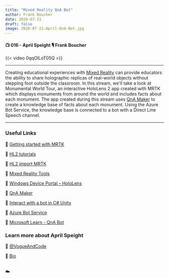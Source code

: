 ```yaml
---
title: "Mixed Reality QnA Bot"
author: Frank Boucher
date: 2020-07-21
draft: false
image: 2020-07-21-April-QnA-Bot.jpg
---
```


#### 📺 016 - April Speight 🎙️ Frank Boucher

<!--more-->

{{< video 0qqOlLoT05Q >}}

---

Creating educational experiences with [Mixed Reality](https://microsoft.github.io/MixedRealityToolkit-Unity/Documentation/GettingStartedWithTheMRTK.html) can provide educators the ability to share holographic replicas of real-world objects without stepping foot outside the classroom. In this stream, we'll take a look at Monumental World Tour, an interactive HoloLens 2 app created with MRTK which displays monuments from around the world and includes facts about each monument. The app created during this stream uses [QnA Maker](https://www.qnamaker.ai/) to create a knowledge base of facts about each monument. Using the Azure Bot Service, the knowledge base is connected to a bot with a Direct Line Speech channel.

---

### Useful Links

🔗 [Getting started with MRTK](https://microsoft.github.io/MixedRealityToolkit-Unity/Documentation/GettingStartedWithTheMRTK.html)

🔗 [HL2 tutorials](https://aka.ms/hl2tutorials)

🔗 [HL2 import MRTK](https://aka.ms/hl2importmrtk)

🔗 [Mixed Reality Tools](https://aka.ms/mixedrealitytools)

🔗 [Windows Device Portal – HoloLens](https://aka.ms/windowsdeviceportal-hololen)

🔗 [QnA Maker](https://www.qnamaker.ai/?WT.mc_id=allaroundazure-blog-apspeigh)

🔗 [Interact with a bot in C# Unity](https://github.com/Azure-Samples/cognitive-services-speech-sdk/tree/master/samples/csharp/unity/VirtualAssistantPreview)

🔗 [Azure Bot Service](https://docs.microsoft.com/en-us/azure/bot-service/bot-service-channel-connect-directlinespeech?view=azure-bot-service-4.0)

🔗 [Microsoft Learn - QnA Bot](https://aka.ms/learnqnabot)


### Learn more about April Speight

🔗 [@VogueAndCode](https://twitter.com/vogueandcode)

🔗 [Bio](https://developer.microsoft.com/en-us/advocates/april-speight)

<br />
☁️
